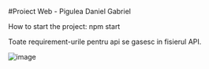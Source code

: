 #Proiect Web - Pigulea Daniel Gabriel 

How to start the project:
npm start

Toate requirement-urile pentru api se gasesc in fisierul API.

![image](https://user-images.githubusercontent.com/122614177/212330493-7ca16cab-87ef-4722-8fd7-8530553b8a64.png)
